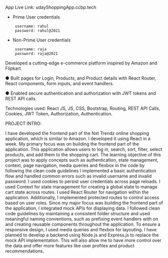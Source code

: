App Live Link: udayShoppingApp.ccbp.tech


- Prime User credentials

  ```text
   username: rahul
   password: rahul@2021
  ```

- Non-Prime User credentials

  ```text
   username: raja
   password: raja@2021
  ```


Developed a cutting-edge e-commerce platform inspired by Amazon and Flipkart.

● Built pages for Login, Products, and Product details with React Router, React components, form inputs, and event handlers.

● Enabled secure authentication and authorization with JWT tokens and REST API calls.

Technologies used: React JS, JS, CSS, Bootstrap, Routing, REST API Calls, Cookies, JWT Token, Authorization, Authentication.

PROJECT INTRO:

I have developed the frontend part of the Nxt Trendz online shopping application, which is similar to Amazon. I developed it using React in a week. My primary focus was on building the frontend part of the application. This application allows users to log in, search, sort, filter, select products, and add them to the shopping cart.
The learning objective of this project was to apply concepts such as authentication, state management, context, page navigation, media queries and flexbox in the code by following the clean code guidelines
I implemented a basic authentication flow and handled common errors such as invalid username and invalid password. I used cookies to persist user credentials across page reloads.
I used Context for state management for creating a global state to manage cart state across routes. I used React Router for navigation within the application. Additionally, I implemented protected routes to control access based on user roles.
Since my major focus was building the frontend part of the application, I integrated mock APIs for displaying data.
I followed clean code guidelines by maintaining a consistent folder structure and used meaningful naming conventions, such as prefixing event handlers with on and creating reusable components throughout the application. 
To ensure a responsive design, I used media queries and flexbox for layouting.
I have planned to develop a backend using Node.js and Express.js to replace the mock API implementation. This will also allow me to have more control over the data and offer more features like user profiles and product recommendations.


